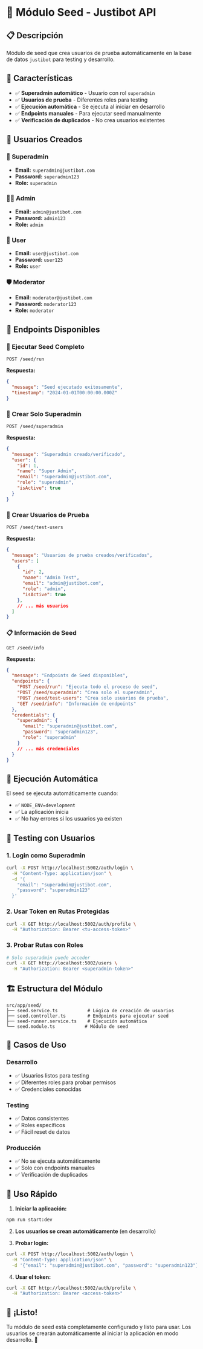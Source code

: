 # 🌱 Módulo Seed - Justibot API

## 📋 Descripción

Módulo de seed que crea usuarios de prueba automáticamente en la base de datos `justibot` para testing y desarrollo.

## 🚀 Características

- ✅ **Superadmin automático** - Usuario con rol `superadmin`
- ✅ **Usuarios de prueba** - Diferentes roles para testing
- ✅ **Ejecución automática** - Se ejecuta al iniciar en desarrollo
- ✅ **Endpoints manuales** - Para ejecutar seed manualmente
- ✅ **Verificación de duplicados** - No crea usuarios existentes

## 👥 Usuarios Creados

### 👑 Superadmin
- **Email:** `superadmin@justibot.com`
- **Password:** `superadmin123`
- **Role:** `superadmin`

### 👨‍💼 Admin
- **Email:** `admin@justibot.com`
- **Password:** `admin123`
- **Role:** `admin`

### 👤 User
- **Email:** `user@justibot.com`
- **Password:** `user123`
- **Role:** `user`

### 🛡️ Moderator
- **Email:** `moderator@justibot.com`
- **Password:** `moderator123`
- **Role:** `moderator`

## 🎯 Endpoints Disponibles

### 🌱 Ejecutar Seed Completo
```http
POST /seed/run
```
**Respuesta:**
```json
{
  "message": "Seed ejecutado exitosamente",
  "timestamp": "2024-01-01T00:00:00.000Z"
}
```

### 👑 Crear Solo Superadmin
```http
POST /seed/superadmin
```
**Respuesta:**
```json
{
  "message": "Superadmin creado/verificado",
  "user": {
    "id": 1,
    "name": "Super Admin",
    "email": "superadmin@justibot.com",
    "role": "superadmin",
    "isActive": true
  }
}
```

### 👥 Crear Usuarios de Prueba
```http
POST /seed/test-users
```
**Respuesta:**
```json
{
  "message": "Usuarios de prueba creados/verificados",
  "users": [
    {
      "id": 2,
      "name": "Admin Test",
      "email": "admin@justibot.com",
      "role": "admin",
      "isActive": true
    },
    // ... más usuarios
  ]
}
```

### 📋 Información de Seed
```http
GET /seed/info
```
**Respuesta:**
```json
{
  "message": "Endpoints de Seed disponibles",
  "endpoints": {
    "POST /seed/run": "Ejecuta todo el proceso de seed",
    "POST /seed/superadmin": "Crea solo el superadmin",
    "POST /seed/test-users": "Crea solo usuarios de prueba",
    "GET /seed/info": "Información de endpoints"
  },
  "credentials": {
    "superadmin": {
      "email": "superadmin@justibot.com",
      "password": "superadmin123",
      "role": "superadmin"
    }
    // ... más credenciales
  }
}
```

## 🔧 Ejecución Automática

El seed se ejecuta automáticamente cuando:
- ✅ `NODE_ENV=development`
- ✅ La aplicación inicia
- ✅ No hay errores si los usuarios ya existen

## 🧪 Testing con Usuarios

### 1. Login como Superadmin
```bash
curl -X POST http://localhost:5002/auth/login \
  -H "Content-Type: application/json" \
  -d '{
    "email": "superadmin@justibot.com",
    "password": "superadmin123"
  }'
```

### 2. Usar Token en Rutas Protegidas
```bash
curl -X GET http://localhost:5002/auth/profile \
  -H "Authorization: Bearer <tu-access-token>"
```

### 3. Probar Rutas con Roles
```bash
# Solo superadmin puede acceder
curl -X GET http://localhost:5002/users \
  -H "Authorization: Bearer <superadmin-token>"
```

## 🏗️ Estructura del Módulo

```
src/app/seed/
├── seed.service.ts           # Lógica de creación de usuarios
├── seed.controller.ts        # Endpoints para ejecutar seed
├── seed-runner.service.ts    # Ejecución automática
└── seed.module.ts           # Módulo de seed
```

## 🎯 Casos de Uso

### Desarrollo
- ✅ Usuarios listos para testing
- ✅ Diferentes roles para probar permisos
- ✅ Credenciales conocidas

### Testing
- ✅ Datos consistentes
- ✅ Roles específicos
- ✅ Fácil reset de datos

### Producción
- ✅ No se ejecuta automáticamente
- ✅ Solo con endpoints manuales
- ✅ Verificación de duplicados

## 🚀 Uso Rápido

1. **Iniciar la aplicación:**
```bash
npm run start:dev
```

2. **Los usuarios se crean automáticamente** (en desarrollo)

3. **Probar login:**
```bash
curl -X POST http://localhost:5002/auth/login \
  -H "Content-Type: application/json" \
  -d '{"email": "superadmin@justibot.com", "password": "superadmin123"}'
```

4. **Usar el token:**
```bash
curl -X GET http://localhost:5002/auth/profile \
  -H "Authorization: Bearer <access-token>"
```

## 🎉 ¡Listo!

Tu módulo de seed está completamente configurado y listo para usar. Los usuarios se crearán automáticamente al iniciar la aplicación en modo desarrollo. 🚀
